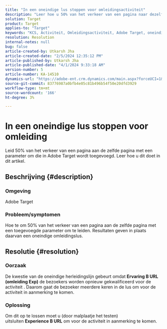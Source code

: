 ```yaml
---
title: "In een oneindige lus stoppen voor omleidingsactiviteit"
description: "Leer hoe u 50% van het verkeer van een pagina naar dezelfde pagina omleidt met een parameter die in Adobe Target is toegevoegd."
solution: Target
product: Target
applies-to: "Target"
keywords: "KCS, Activiteit, Omleidingsactiviteit, Adobe Target, oneindige omleidingslijn, verkeer"
resolution: Resolution
internal-notes: null
bug: false
article-created-by: Utkarsh Jha
article-created-date: "2/5/2024 12:35:12 PM"
article-published-by: Utkarsh Jha
article-published-date: "4/1/2024 9:33:18 AM"
version-number: 5
article-number: KA-14510
dynamics-url: "https://adobe-ent.crm.dynamics.com/main.aspx?forceUCI=1&pagetype=entityrecord&etn=knowledgearticle&id=044514ff-22c4-ee11-9079-6045bd006c82"
source-git-commit: 83776987a0bfb4e05c81b496b54f50e20dfd3929
workflow-type: tm+mt
source-wordcount: '166'
ht-degree: 3%

---
```


# In een oneindige lus stoppen voor omleiding


Leid 50% van het verkeer van een pagina aan de zelfde pagina met een parameter om die in Adobe Target wordt toegevoegd. Leer hoe u dit doet in dit artikel.

## Beschrijving {#description}


### Omgeving

Adobe Target

### Probleem/symptomen

Hoe te om 50% van het verkeer van een pagina aan de zelfde pagina met een toegevoegde parameter om te leiden.
Resultaten geven in plaats daarvan een oneindige omleidingslus.


## Resolutie {#resolution}


### Oorzaak

De kwestie van de oneindige herleidingslijn gebeurt omdat <b>Ervaring B URL (omleiding Exp)</b> de bezoekers worden opnieuw gekwalificeerd voor de activiteit . Daarom gaat de bezoeker meerdere keren in de lus om voor de activiteit in aanmerking te komen.

### Oplossing

Om dit op te lossen moet u (door malplaatje het testen) uitsluiten <b>Experience B URL</b> om voor de activiteit in aanmerking te komen.


